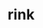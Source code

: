 ---
category: 4-letters
denotation: null
name: rink
reference_link: https://www.etymonline.com/word/rink
root_language: null
root_name: null
title: rink
type: free
word_sums:
- respelling: rink
  sum: 'Rink + '
---